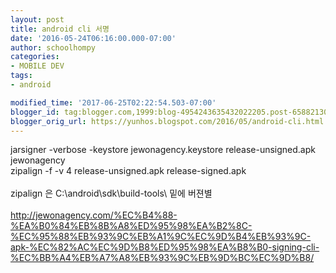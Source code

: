 ```yaml
---
layout: post
title: android cli 서명
date: '2016-05-24T06:16:00.000-07:00'
author: schoolhompy
categories:
- MOBILE DEV
tags:
- android

modified_time: '2017-06-25T02:22:54.503-07:00'
blogger_id: tag:blogger.com,1999:blog-4954243635432022205.post-6588213097777292781
blogger_orig_url: https://yunhos.blogspot.com/2016/05/android-cli.html
---
```


jarsigner -verbose -keystore jewonagency.keystore release-unsigned.apk jewonagency<br/>zipalign -f -v 4 release-unsigned.apk release-signed.apk<br/><br/>zipalign 은 C:\android\sdk\build-tools\ 밑에 버젼별<br/><br/>http://jewonagency.com/%EC%B4%88-%EA%B0%84%EB%8B%A8%ED%95%98%EA%B2%8C-%EC%95%88%EB%93%9C%EB%A1%9C%EC%9D%B4%EB%93%9C-apk-%EC%82%AC%EC%9D%B8%ED%95%98%EA%B8%B0-signing-cli-%EC%BB%A4%EB%A7%A8%EB%93%9C%EB%9D%BC%EC%9D%B8/